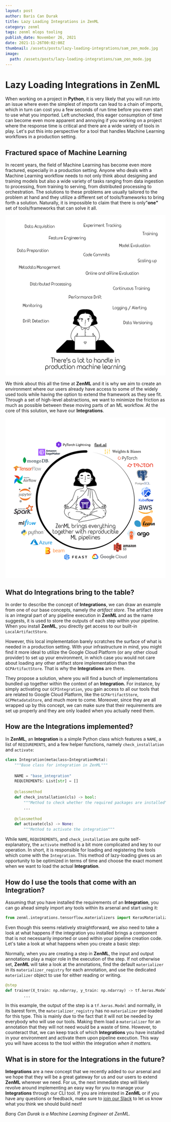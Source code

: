 ```yaml
---
layout: post
author: Baris Can Durak
title: Lazy Loading Integrations in ZenML
category: zenml
tags: zenml mlops tooling
publish_date: November 26, 2021
date: 2021-11-26T00:02:00Z
thumbnail: /assets/posts/lazy-loading-integrations/sam_zen_mode.jpg
image:
  path: /assets/posts/lazy-loading-integrations/sam_zen_mode.jpg
---
```

# Lazy Loading Integrations in ZenML
When working on a project in **Python**, it is very likely that you will run into an issue where even the simplest of imports can lead to a chain of imports, which in turn can cost you a few seconds of run time before you even start to use what you imported. Left unchecked, this eager consumption of time can become even more apparent and annoying if you working on a project where the response time is critical and there are a wide variety of tools in play. Let's put this into perspective for a tool that handles Machine Learning workflows in a production setting.

## Fractured space of Machine Learning

In recent years, the field of Machine Learning has become even more fractured, especially in a production setting. Anyone who deals with a Machine Learning workflow needs to not only think about designing and training models but also a wide variety of tasks ranging from data ingestion to processing, from training to serving, from distributed processing to orchestration. The solutions to these problems are usually tailored to the problem at hand and they utilize a different set of tools/frameworks to bring forth a solution. Naturally, it is impossible to claim that there is only"**one"** set of tools/frameworks that can solve it all. 

![](../assets/posts/lazy-loading-integrations/sam_frustrated.jpg)

We think about this all the time at **ZenML** and it is why we aim to create an environment where our users already have access to some of the widely used tools while having the option to extend the framework as they see fit. Through a set of high-level abstractions, we want to minimize the friction as much as possible between these moving parts of an ML workflow. At the core of this solution, we have our **Integrations**.

![](../assets/posts/lazy-loading-integrations/sam_zen_mode.jpg)

## What do Integrations bring to the table?

In order to describe the concept of **Integrations**, we can draw an example from one of our base concepts, namely *the artifact store*. The artifact store is an integral part of any pipeline execution in **ZenML** and as the name suggests, it is used to store the outputs of each step within your pipeline. When you install **ZenML**, you directly get access to our built-in `LocalArtifactStore`. 

However, this local implementation barely scratches the surface of what is needed in a production setting. With your infrastructure in mind, you might find it more ideal to utilize the Google Cloud Platform (or any other cloud provider) to set up your environment, in which case you would not care about loading any other artifact store implementation than the `GCPArtifactStore`. That is why the **Integrations** are there.

They propose a solution, where you will find a bunch of implementations bundled up together within the context of an **Integration.** For instance, by simply activating our `GCPIntegration`, you gain access to all our tools that are related to Google Cloud Platform, like the `GCPArtifactStore`, `GCPMetadataStore`, and much more to come. Moreover, since they are all wrapped up by this concept, we can make sure that their requirements are set up properly and they are only loaded when you actually need them.

## How are the Integrations implemented?

In **ZenML**, an **Integration** is a simple Python class which features a `NAME`, a list of `REQIUREMENTS`, and a few helper functions, namely `check_installation` and `activate`:

```python
class Integration(metaclass=IntegrationMeta):
    """Base class for integration in ZenML"""

    NAME = "base_integration"
    REQUIREMENTS: List[str] = []

    @classmethod
    def check_installation(cls) -> bool:
        """Method to check whether the required packages are installed"""
        ...

    @classmethod
    def activate(cls) -> None:
        """Method to activate the integration"""
```

While `NAME`, `REQUIREMENTS`, and `check_installation` are quite self-explanatory, the `activate` method is a bit more complicated and key to our operation. In short, it is responsible for loading and registering the tools which come with the `Integration`.  This method of lazy-loading gives us an opportunity to be optimized in terms of time and choose the exact moment when we want to load the actual **Integration**.

## How do I use the tools that come with an Integration?

Assuming that you have installed the requirements of an **Integration**, you can go ahead simply import any tools within its arsenal and start using it:

```python
from zenml.integrations.tensorflow.materializers import KerasMaterializer
```

Even though this seems relatively straightforward, we also need to take a look at what happens if the integration you installed brings a component that is not necessarily imported or used within your pipeline creation code. Let's take a look at what happens when you create a basic step:

Normally, when you are creating a step in **ZenML**, the input and output annotations play a major role in the execution of the step. If not otherwise set, **ZenML** will take a look at the annotations, find the default `materializer` in its `materializer_registry` for each annotation, and use the dedicated `materializer` object to use for either reading or writing. 

```python
@step
def trainer(X_train: np.ndarray, y_train: np.ndarray) -> tf.keras.Model:
		...
```

In this example, the output of the step is a `tf.keras.Model` and normally, in its barest form, the `materializer_registry` has no `materializer` pre-loaded for this type. This is mainly due to the fact that it will not be needed by everybody who will use our tools. Making them load a `materializer` for an annotation that they will not need would be a waste of time. However, to counteract that, we can keep track of which **Integrations** you have installed in your environment and activate them upon pipeline execution. This way you will have access to the tool within the integration *when it matters.*

## What is in store for the Integrations in the future?

**Integrations** are a new concept that we recently added to our arsenal and we hope that they will be a great gateway for us and our users to extend **ZenML** wherever we need. For us, the next immediate step will likely revolve around implementing an easy way for you to manage your **Integrations** through our CLI tool. If you are interested in **ZenML** or if you have any questions or feedback, make sure to [join our Slack](https://zenml.io/slack-invite/) to let us know what you think we should build next!

*Barış Can Durak is a Machine Learning Engineer at ZenML.*
